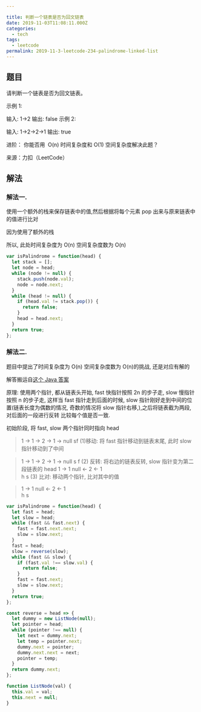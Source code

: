 ```yaml
---

title: 判断一个链表是否为回文链表
date: 2019-11-03T11:08:11.000Z
categories:
  - tech
tags: 
  - leetcode
permalink: 2019-11-3-leetcode-234-palindrome-linked-list
---
```


## 题目

请判断一个链表是否为回文链表。

示例 1:

输入: 1->2
输出: false
示例 2:

输入: 1->2->2->1
输出: true



进阶：
你能否用  O(n) 时间复杂度和 O(1) 空间复杂度解决此题？

来源：力扣（LeetCode）

## 解法

### 解法一.

使用一个额外的栈来保存链表中的值,然后根据将每个元素 pop 出来与原来链表中的值进行比对

因为使用了额外的栈

所以, 此处时间复杂度为 O(n) 空间复杂度数为 O(n)

```js
var isPalindrome = function(head) {
  let stack = [];
  let node = head;
  while (node != null) {
    stack.push(node.val);
    node = node.next;
  }
  while (head != null) {
    if (head.val != stack.pop()) {
      return false;
    }
    head = head.next;
  }
  return true;
};
```

### 解法二.

题目中提出了时间复杂度为 O(n) 空间复杂度数为 O(n)的挑战, 还是对应有解的

解答搬运自[这个 Java 答案](https://leetcode.com/problems/palindrome-linked-list/discuss/64501/Java-easy-to-understand)

原理: 使用两个指针, 都从链表头开始, fast 快指针按照 2n 的步子走, slow 慢指针按照 n 的步子走, 这样当 fast 指针走到后面的时候,
slow 指针刚好走到中间的位置(链表长度为偶数的情况, 奇数的情况将 slow 指针右移,),之后将链表截为两段, 对后面的一段进行反转
比较每个值是否一致.

初始阶段, 将 fast, slow 两个指针同时指向 head

> 1 -> 1 -> 2 -> 1 -> null
> sf
> (1)移动: 将 fast 指针移动到链表末尾, 此时 slow 指针移动到了中间

> 1 -> 1 -> 2 -> 1 -> null
> s f
> (2) 反转: 将右边的链表反转, slow 指针变为第二段链表的 head
> 1 -> 1 null <- 2 <- 1  
> h s
> (3) 比对: 移动两个指针, 比对其中的值

> 1 -> 1 null <- 2 <- 1  
>  h s

```js
var isPalindrome = function(head) {
  let fast = head;
  let slow = head;
  while (fast && fast.next) {
    fast = fast.next.next;
    slow = slow.next;
  }
  fast = head;
  slow = reverse(slow);
  while (fast && slow) {
    if (fast.val !== slow.val) {
      return false;
    }
    fast = fast.next;
    slow = slow.next;
  }
  return true;
};

const reverse = head => {
  let dummy = new ListNode(null);
  let pointer = head;
  while (pointer !== null) {
    let next = dummy.next;
    let temp = pointer.next;
    dummy.next = pointer;
    dummy.next.next = next;
    pointer = temp;
  }
  return dummy.next;
};

function ListNode(val) {
  this.val = val;
  this.next = null;
}
```
